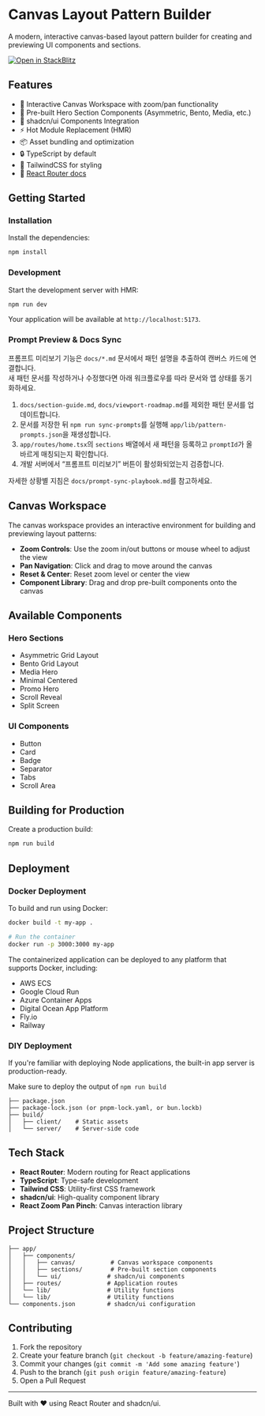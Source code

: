 # Canvas Layout Pattern Builder

A modern, interactive canvas-based layout pattern builder for creating and previewing UI components and sections.

[![Open in StackBlitz](https://developer.stackblitz.com/img/open_in_stackblitz.svg)](https://stackblitz.com/github/taehyunky/layoutPattern-withCanvas)

## Features

- 🎨 Interactive Canvas Workspace with zoom/pan functionality
- 🧩 Pre-built Hero Section Components (Asymmetric, Bento, Media, etc.)
- 🎯 shadcn/ui Components Integration
- ⚡️ Hot Module Replacement (HMR)
- 📦 Asset bundling and optimization
- 🔒 TypeScript by default
- 🎉 TailwindCSS for styling
- 📖 [React Router docs](https://reactrouter.com/)

## Getting Started

### Installation

Install the dependencies:

```bash
npm install
```

### Development

Start the development server with HMR:

```bash
npm run dev
```

Your application will be available at `http://localhost:5173`.

### Prompt Preview & Docs Sync

프롬프트 미리보기 기능은 `docs/*.md` 문서에서 패턴 설명을 추출하여 캔버스 카드에 연결합니다.  
새 패턴 문서를 작성하거나 수정했다면 아래 워크플로우를 따라 문서와 앱 상태를 동기화하세요.

1. `docs/section-guide.md`, `docs/viewport-roadmap.md`를 제외한 패턴 문서를 업데이트합니다.
2. 문서를 저장한 뒤 `npm run sync-prompts`를 실행해 `app/lib/pattern-prompts.json`을 재생성합니다.
3. `app/routes/home.tsx`의 `sections` 배열에서 새 패턴을 등록하고 `promptId`가 올바르게 매칭되는지 확인합니다.
4. 개발 서버에서 “프롬프트 미리보기” 버튼이 활성화되었는지 검증합니다.

자세한 상황별 지침은 `docs/prompt-sync-playbook.md`를 참고하세요.

## Canvas Workspace

The canvas workspace provides an interactive environment for building and previewing layout patterns:

- **Zoom Controls**: Use the zoom in/out buttons or mouse wheel to adjust the view
- **Pan Navigation**: Click and drag to move around the canvas
- **Reset & Center**: Reset zoom level or center the view
- **Component Library**: Drag and drop pre-built components onto the canvas

## Available Components

### Hero Sections

- Asymmetric Grid Layout
- Bento Grid Layout
- Media Hero
- Minimal Centered
- Promo Hero
- Scroll Reveal
- Split Screen

### UI Components

- Button
- Card
- Badge
- Separator
- Tabs
- Scroll Area

## Building for Production

Create a production build:

```bash
npm run build
```

## Deployment

### Docker Deployment

To build and run using Docker:

```bash
docker build -t my-app .

# Run the container
docker run -p 3000:3000 my-app
```

The containerized application can be deployed to any platform that supports Docker, including:

- AWS ECS
- Google Cloud Run
- Azure Container Apps
- Digital Ocean App Platform
- Fly.io
- Railway

### DIY Deployment

If you're familiar with deploying Node applications, the built-in app server is production-ready.

Make sure to deploy the output of `npm run build`

```
├── package.json
├── package-lock.json (or pnpm-lock.yaml, or bun.lockb)
├── build/
│   ├── client/    # Static assets
│   └── server/    # Server-side code
```

## Tech Stack

- **React Router**: Modern routing for React applications
- **TypeScript**: Type-safe development
- **Tailwind CSS**: Utility-first CSS framework
- **shadcn/ui**: High-quality component library
- **React Zoom Pan Pinch**: Canvas interaction library

## Project Structure

```
├── app/
│   ├── components/
│   │   ├── canvas/          # Canvas workspace components
│   │   ├── sections/        # Pre-built section components
│   │   └── ui/             # shadcn/ui components
│   ├── routes/             # Application routes
│   └── lib/                # Utility functions
│   └── lib/                # Utility functions
└── components.json         # shadcn/ui configuration
```

## Contributing

1. Fork the repository
2. Create your feature branch (`git checkout -b feature/amazing-feature`)
3. Commit your changes (`git commit -m 'Add some amazing feature'`)
4. Push to the branch (`git push origin feature/amazing-feature`)
5. Open a Pull Request

---

Built with ❤️ using React Router and shadcn/ui.
